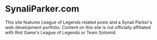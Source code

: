 # SynaliParker.com
This site features League of Legends related posts and a Synali Parker's web development portfolio.
Content on this site is not officially affiliated with Riot Game's League of Legends or Team Solomid.
